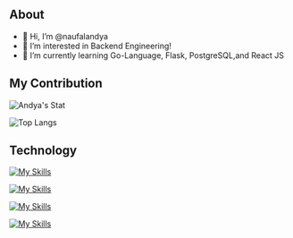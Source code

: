 ## About

- 👋 Hi, I’m @naufalandya
- 👀 I’m interested in Backend Engineering!
- 🌱 I’m currently learning Go-Language, Flask, PostgreSQL,and React JS
  
<!---
naufalandya/naufalandya is a ✨ special ✨ repository because its `README.md` (this file) appears on your GitHub profile.
You can click the Preview link to take a look at your changes.
--->

## My Contribution

![Andya's Stat](https://github-readme-stats.vercel.app/api?username=naufalandya\&show_icons=true\&show=reviews,discussions_started,discussions_answered,prs_merged,prs_merged_percentage)

![Top Langs](https://github-readme-stats.vercel.app/api/top-langs/?username=naufalandya&layout=compact&hide=php,html,css,ejs,c,cpp)

## Technology

[![My Skills](https://skillicons.dev/icons?i=javascript,typescript,rust,python,go&perline=5)](https://skillicons.dev)

[![My Skills](https://skillicons.dev/icons?i=react,nodejs,elysia,express,bun,flask&perline=7)](https://skillicons.dev)

[![My Skills](https://skillicons.dev/icons?i=prisma,postgres,supabase,mysql,mongodb,sqlite,redis&perline=8)](https://skillicons.dev)

[![My Skills](https://skillicons.dev/icons?i=linux,postman,docker&perline=6)](https://skillicons.dev)


